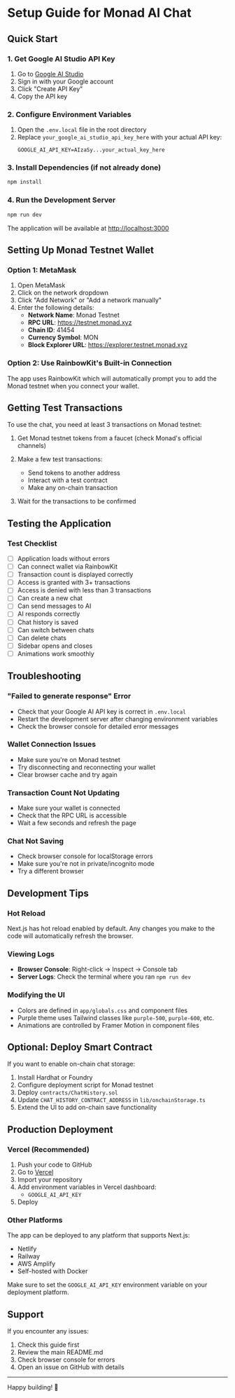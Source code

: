 # Setup Guide for Monad AI Chat

## Quick Start

### 1. Get Google AI Studio API Key

1. Go to [Google AI Studio](https://aistudio.google.com/app/apikey)
2. Sign in with your Google account
3. Click "Create API Key"
4. Copy the API key

### 2. Configure Environment Variables

1. Open the `.env.local` file in the root directory
2. Replace `your_google_ai_studio_api_key_here` with your actual API key:
   ```
   GOOGLE_AI_API_KEY=AIzaSy...your_actual_key_here
   ```

### 3. Install Dependencies (if not already done)

```bash
npm install
```

### 4. Run the Development Server

```bash
npm run dev
```

The application will be available at [http://localhost:3000](http://localhost:3000)

## Setting Up Monad Testnet Wallet

### Option 1: MetaMask

1. Open MetaMask
2. Click on the network dropdown
3. Click "Add Network" or "Add a network manually"
4. Enter the following details:
   - **Network Name**: Monad Testnet
   - **RPC URL**: https://testnet.monad.xyz
   - **Chain ID**: 41454
   - **Currency Symbol**: MON
   - **Block Explorer URL**: https://explorer.testnet.monad.xyz

### Option 2: Use RainbowKit's Built-in Connection

The app uses RainbowKit which will automatically prompt you to add the Monad testnet when you connect your wallet.

## Getting Test Transactions

To use the chat, you need at least 3 transactions on Monad testnet:

1. Get Monad testnet tokens from a faucet (check Monad's official channels)
2. Make a few test transactions:
   - Send tokens to another address
   - Interact with a test contract
   - Make any on-chain transaction

3. Wait for the transactions to be confirmed

## Testing the Application

### Test Checklist

- [ ] Application loads without errors
- [ ] Can connect wallet via RainbowKit
- [ ] Transaction count is displayed correctly
- [ ] Access is granted with 3+ transactions
- [ ] Access is denied with less than 3 transactions
- [ ] Can create a new chat
- [ ] Can send messages to AI
- [ ] AI responds correctly
- [ ] Chat history is saved
- [ ] Can switch between chats
- [ ] Can delete chats
- [ ] Sidebar opens and closes
- [ ] Animations work smoothly

## Troubleshooting

### "Failed to generate response" Error

- Check that your Google AI API key is correct in `.env.local`
- Restart the development server after changing environment variables
- Check the browser console for detailed error messages

### Wallet Connection Issues

- Make sure you're on Monad testnet
- Try disconnecting and reconnecting your wallet
- Clear browser cache and try again

### Transaction Count Not Updating

- Make sure your wallet is connected
- Check that the RPC URL is accessible
- Wait a few seconds and refresh the page

### Chat Not Saving

- Check browser console for localStorage errors
- Make sure you're not in private/incognito mode
- Try a different browser

## Development Tips

### Hot Reload

Next.js has hot reload enabled by default. Any changes you make to the code will automatically refresh the browser.

### Viewing Logs

- **Browser Console**: Right-click → Inspect → Console tab
- **Server Logs**: Check the terminal where you ran `npm run dev`

### Modifying the UI

- Colors are defined in `app/globals.css` and component files
- Purple theme uses Tailwind classes like `purple-500`, `purple-600`, etc.
- Animations are controlled by Framer Motion in component files

## Optional: Deploy Smart Contract

If you want to enable on-chain chat storage:

1. Install Hardhat or Foundry
2. Configure deployment script for Monad testnet
3. Deploy `contracts/ChatHistory.sol`
4. Update `CHAT_HISTORY_CONTRACT_ADDRESS` in `lib/onchainStorage.ts`
5. Extend the UI to add on-chain save functionality

## Production Deployment

### Vercel (Recommended)

1. Push your code to GitHub
2. Go to [Vercel](https://vercel.com)
3. Import your repository
4. Add environment variables in Vercel dashboard:
   - `GOOGLE_AI_API_KEY`
5. Deploy

### Other Platforms

The app can be deployed to any platform that supports Next.js:
- Netlify
- Railway
- AWS Amplify
- Self-hosted with Docker

Make sure to set the `GOOGLE_AI_API_KEY` environment variable on your deployment platform.

## Support

If you encounter any issues:
1. Check this guide first
2. Review the main README.md
3. Check browser console for errors
4. Open an issue on GitHub with details

---

Happy building! 🚀

